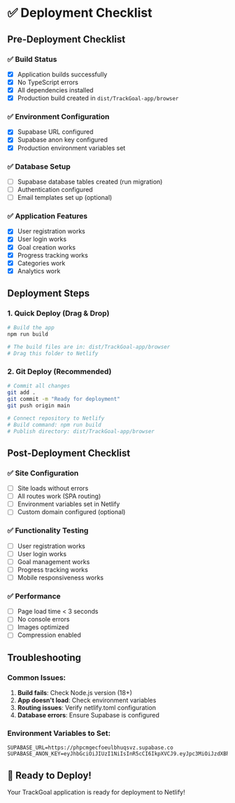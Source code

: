 # ✅ Deployment Checklist

## Pre-Deployment Checklist

### ✅ Build Status
- [x] Application builds successfully
- [x] No TypeScript errors
- [x] All dependencies installed
- [x] Production build created in `dist/TrackGoal-app/browser`

### ✅ Environment Configuration
- [x] Supabase URL configured
- [x] Supabase anon key configured
- [x] Production environment variables set

### ✅ Database Setup
- [ ] Supabase database tables created (run migration)
- [ ] Authentication configured
- [ ] Email templates set up (optional)

### ✅ Application Features
- [x] User registration works
- [x] User login works
- [x] Goal creation works
- [x] Progress tracking works
- [x] Categories work
- [x] Analytics work

## Deployment Steps

### 1. Quick Deploy (Drag & Drop)
```bash
# Build the app
npm run build

# The build files are in: dist/TrackGoal-app/browser
# Drag this folder to Netlify
```

### 2. Git Deploy (Recommended)
```bash
# Commit all changes
git add .
git commit -m "Ready for deployment"
git push origin main

# Connect repository to Netlify
# Build command: npm run build
# Publish directory: dist/TrackGoal-app/browser
```

## Post-Deployment Checklist

### ✅ Site Configuration
- [ ] Site loads without errors
- [ ] All routes work (SPA routing)
- [ ] Environment variables set in Netlify
- [ ] Custom domain configured (optional)

### ✅ Functionality Testing
- [ ] User registration works
- [ ] User login works
- [ ] Goal management works
- [ ] Progress tracking works
- [ ] Mobile responsiveness works

### ✅ Performance
- [ ] Page load time < 3 seconds
- [ ] No console errors
- [ ] Images optimized
- [ ] Compression enabled

## Troubleshooting

### Common Issues:
1. **Build fails**: Check Node.js version (18+)
2. **App doesn't load**: Check environment variables
3. **Routing issues**: Verify netlify.toml configuration
4. **Database errors**: Ensure Supabase is configured

### Environment Variables to Set:
```
SUPABASE_URL=https://phpcmgecfoeulbhuqsvz.supabase.co
SUPABASE_ANON_KEY=eyJhbGciOiJIUzI1NiIsInR5cCI6IkpXVCJ9.eyJpc3MiOiJzdXBhYmFzZSIsInJlZiI6InBocGNtZ2VjZm9ldWxiaHVxc3Z6Iiwicm9sZSI6ImFub24iLCJpYXQiOjE3NTI1MDg2NTcsImV4cCI6MjA2ODA4NDY1N30.NctdWI7xQ7E96YRK7RYNnA_9KLV3VUaC4o0rlHTbAp4
```

## 🎉 Ready to Deploy!

Your TrackGoal application is ready for deployment to Netlify! 